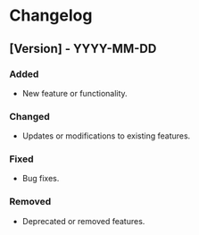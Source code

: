 # Changelog

## [Version] - YYYY-MM-DD
### Added
- New feature or functionality.

### Changed
- Updates or modifications to existing features.

### Fixed
- Bug fixes.

### Removed
- Deprecated or removed features.